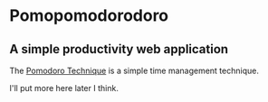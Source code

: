 # Pomopomodorodoro

## A simple productivity web application

The [Pomodoro Technique](https://en.wikipedia.org/wiki/Pomodoro_Technique) is a simple time management technique.

I'll put more here later I think.